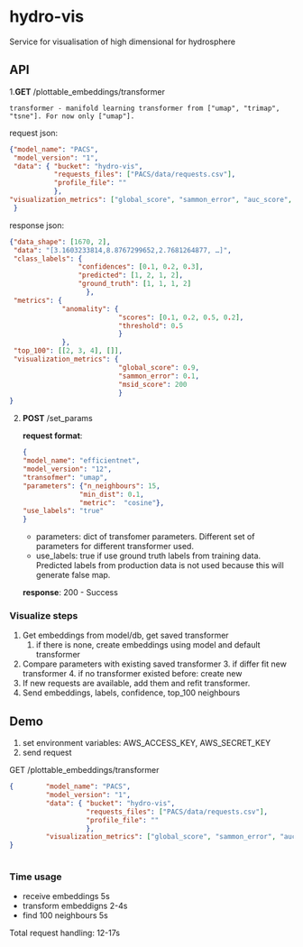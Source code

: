 # hydro-vis
Service for visualisation of high dimensional for hydrosphere

## API

1.**GET** /plottable_embeddings/transformer

    transformer - manifold learning transformer from ["umap", "trimap", "tsne"]. For now only ["umap"].
  
   request json:   
```json
{"model_name": "PACS",
 "model_version": "1",
 "data": { "bucket": "hydro-vis",
           "requests_files": ["PACS/data/requests.csv"],
           "profile_file": ""
           },
"visualization_metrics": ["global_score", "sammon_error", "auc_score", "stability_score", "msid", "clustering"]
 }
```
    
   response json:
```json
{"data_shape": [1670, 2],
 "data": "[3.1603233814,8.8767299652,2.7681264877, …]",
 "class_labels": {
                 "confidences": [0.1, 0.2, 0.3],
                 "predicted": [1, 2, 1, 2],
                 "ground_truth": [1, 1, 1, 2]
                   },
 "metrics": {
             "anomality": {
                           "scores": [0.1, 0.2, 0.5, 0.2],
                           "threshold": 0.5
                           }
             },
 "top_100": [[2, 3, 4], []],  
 "visualization_metrics": {
                           "global_score": 0.9,
                           "sammon_error": 0.1,
                           "msid_score": 200
                           }
}
```
    
2. **POST** /set_params
  
    **request format**:
    ```json
   {
   "model_name": "efficientnet",
   "model_version": "12",
   "transofmer": "umap",
   "parameters": {"n_neighbours": 15,
                  "min_dist": 0.1,
                  "metric":  "cosine"},
   "use_labels": "true"
    }
    ```
   
   - parameters: dict of transfomer parameters. Different set of parameters for different transformer used.
   - use_labels: true if use ground truth labels from training data. Predicted labels from production data is not
   used because this will generate false map. 
   
    **response**:
    200 - Success
    

### Visualize steps
1. Get embeddings from model/db, get saved transformer
    1. if there is none, create embeddings using model and default transformer
2. Compare parameters with existing saved transformer
    3. if differ fit new transformer
    4. if no transformer existed before: create new
3. If new requests are available, add them and refit transformer.
4. Send embeddings, labels, confidence, top_100 neighbours


## Demo
1. set environment variables: AWS_ACCESS_KEY, AWS_SECRET_KEY
2. send request 

GET /plottable_embeddings/transformer 

```json
{        "model_name": "PACS",
         "model_version": "1",
         "data": { "bucket": "hydro-vis",
                   "requests_files": ["PACS/data/requests.csv"],
                   "profile_file": ""
                   },
         "visualization_metrics": ["global_score", "sammon_error", "auc_score", "stability_score", "msid", "clustering"]
}
 
```

### Time usage

- receive embeddings 5s
- transform embeddigns 2-4s
- find 100 neighbours 5s

Total request handling: 12-17s